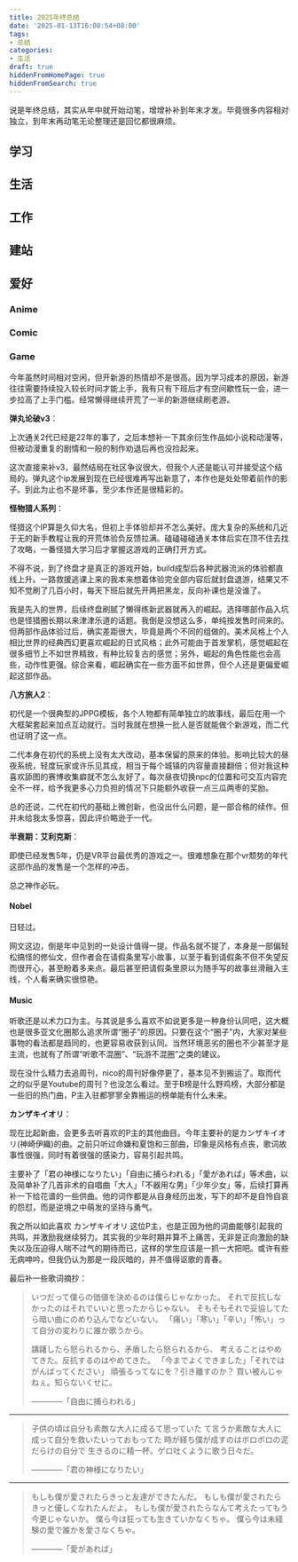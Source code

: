 ```yaml
---
title: 2025年终总结
date: '2025-01-13T16:00:54+08:00'
tags:
- 总结
categories:
- 生活
draft: true
hiddenFromHomePage: true
hiddenFromSearch: true
---
```


说是年终总结，其实从年中就开始动笔，增增补补到年末才发。毕竟很多内容相对独立，到年末再动笔无论整理还是回忆都很麻烦。

## 学习

## 生活

## 工作

## 建站

## 爱好

### Anime

### Comic

### Game

今年虽然时间相对空闲，但开新游的热情却不是很高。因为学习成本的原因，新游往往需要持续投入较长时间才能上手，我有只有下班后才有空间歇性玩一会，进一步拉高了上手门槛。经常懒得继续开荒了一半的新游继续刷老游。

**弹丸论破v3**：

上次通关2代已经是22年的事了，之后本想补一下其余衍生作品如小说和动漫等，但被动漫重复的剧情和一般的制作劝退后再也没捡起来。

这次直接来补v3，最然结局在社区争议很大，但我个人还是能认可并接受这个结局的。弹丸这个ip发展到现在已经很难再写出新意了，本作也是处处带着前作的影子。到此为止也不是坏事，至少本作还是很精彩的。

**怪物猎人系列**：

怪猎这个IP算是久仰大名，但初上手体验却并不怎么美好。庞大复杂的系统和几近于无的新手教程让我的开荒体验负反馈拉满。磕磕碰碰通关本体后实在顶不住去找了攻略，一番怪猎大学习后才掌握这游戏的正确打开方式。

不得不说，到了终盘才是真正的游戏开始，build成型后各种武器流派的体验都直线上升。一路救援逃课上来的我本来想着体验完全部内容后就封盘退游，结果又不知不觉刷了几百小时，每天下班后就先开两把黑龙，反向补课也是没谁了。

我是先入的世界，后续终盘刷腻了懒得练新武器就再入的崛起。选择哪部作品入坑也是怪猎圈长期以来津津乐道的话题。我倒是没想这么多，单纯按发售时间来的。但两部作品体验过后，确实差距很大，毕竟是两个不同的组做的。美术风格上个人相比世界的经典西幻更喜欢崛起的日式风格；此外可能由于首发掌机，感觉崛起在很多细节上不如世界精致，有种比较复古的感觉；另外，崛起的角色性能也会高些，动作性更强。综合来看，崛起确实在一些方面不如世界，但个人还是更偏爱崛起这部作品。

**八方旅人2**：

初代是一个很典型的JPPG模板，各个人物都有简单独立的故事线，最后在用一个大框架套起来加点互动就行。当时我就在想换一批人是否就能做个新游戏，而二代也证明了这一点。

二代本身在初代的系统上没有太大改动，基本保留的原来的体验。影响比较大的昼夜系统，轻度玩家或许乐见其成，相当于每个城镇的内容量直接翻倍；但对我这种喜欢舔图的赛博收集癖就不怎么友好了，每次昼夜切换npc的位置和可交互内容完全不一样，给予我更多心力负担的情况下只能额外收获一点三瓜两枣的奖励。

总的还说，二代在初代的基础上微创新，也没出什么问题，是一部合格的续作。但并未给我太多惊喜，因此评价略逊于一代。

**半衰期：艾利克斯**：

即使已经发售5年，仍是VR平台最优秀的游戏之一。很难想象在那个vr颓势的年代这部作品的发售是一个怎样的冲击。

总之神作必玩。

#### Nobel

日轻过。

网文这边，倒是年中见到的一处设计值得一提。<!-- 《谁让他修仙的》 最白的乌鸦著 -->作品名就不提了，本身是一部偏轻松搞怪的修仙文，但作者会在请假条里写小故事，以至于看到请假条不但不失望反而很开心，甚至盼着多来点。最后甚至把请假条里原以为随手写的故事丝滑融入主线，个人看来确实很惊艳。

#### Music

听歌还是以术力口为主。与其说是多么喜欢不如说更多是一种身份认同吧，这大概也是很多亚文化圈那么追求所谓“圈子”的原因。只要在这个“圈子”内，大家对某些事物的看法都是趋同的，也更容易收获到认同。当然环境恶劣的圈也不少甚至才是主流，也就有了所谓“听歌不混圈”、“玩游不混圈”之类的建议。

现在没什么精力去追周刊，nico的周刊好像停更了，基本见不到搬运了。取而代之的似乎是Youtube的周刊？也没怎么看过。至于B榜是什么野鸡榜，大部分都是一些旧的热门曲，P主入驻都寥寥全靠搬运的榜单能有什么未来。

**カンザキイオリ**：

现在比起新曲，会更多去听喜欢的P主的其他曲目。今年主要补的是カンザキイオリ(神崎伊織)的曲。之前只听过命嫌和夏饱和三部曲，印象是风格有点丧，歌词故事性很强，同时有着很强的感染力，容易引起共鸣。

主要补了「君の神様になりたい」「自由に捕らわれる」「愛があれば」等术曲，以及简单补了几首非术的自唱曲「大人」「不器用な男」「少年少女」等，后续打算再补一下给花谱的一些供曲。他的词作都是从自身经历出发，写下的却不是自怜自哀的怨怼，而是逆境之中萌发的坚持与勇气。

我之所以如此喜欢 カンザキイオリ 这位P主，也是正因为他的词曲能够引起我的共鸣，并激励我继续努力。其实我的少年时期并算不上痛苦，无非是正向激励的缺失以及压迫得人喘不过气的期待而已，这样的学生应该是一抓一大把吧。或许有些无病呻吟，但我仍认为那是一段灰暗的，并不值得讴歌的青春。

最后补一些歌词摘抄：

> いつだって僕らの価値を決めるのは僕らじゃなかった。
> それで反抗しなかったのはそれでいいと思ったからじゃない。
> そもそもそれで妥協してたら暗い曲にのめり込んでなどいない。
> 「痛い」「寒い」「辛い」「怖い」って自分の変わりに誰か歌うから。
>
> 躊躇したら怒られるから、矛盾したら怒られるから、
> 考えることはやめてきた。反抗するのはやめてきた。
> 「今までよくできました」「それではがんばってください」
> 頑張るってなにを？引き離すのか？ 買い被んじゃねぇ。知らないくせに。
>
> ————「自由に捕らわれる」

---

> 子供の頃は自分も素敵な大人に成るて思っていた
> て言うか素敵な大人に成って自分を救いたいっておもってた
> 時が経ち僕が成すのはボロボロの泥だらけの自分で
> 生きるのに精一杯。ゲロ吐くように歌う日々だ。
>
> ————「君の神様になりたい」

---

> もしも僕が愛されたらきっと友達ができたんだ。
> もしも僕が愛されたらきっと優しくなれたんだよ。
> もしも僕が愛されたらなんて考えたってもう今更じゃないか。
> 僕ら今は狂っても生きていかなくちゃ。
> 僕ら今は未経験の愛で誰かを愛さなくちゃ。
>
> ————「愛があれば」

